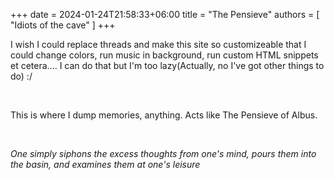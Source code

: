 +++ 
date = 2024-01-24T21:58:33+06:00
title = "The Pensieve"
authors = [ "Idiots of the cave" ]
+++

I wish I could replace threads and make this site so customizeable that I could change colors, run music in background, run custom HTML snippets et cetera.... I can do that but I'm too lazy(Actually, no I've got other things to do) :/

<br>

This is where I dump memories, anything. Acts like The Pensieve of Albus. 

<br>

*One simply siphons the excess thoughts from one's mind, pours them into the basin, and examines them at one's leisure*


